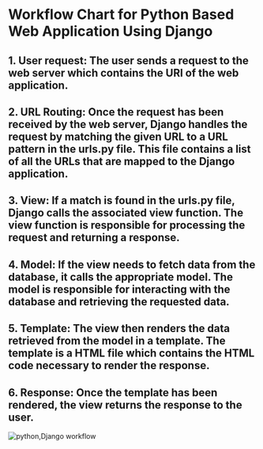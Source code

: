 # Workflow Chart for Python Based Web Application Using Django


## 1. User request: The user sends a request to the web server which contains the URI of the web application.

## 2. URL Routing: Once the request has been received by the web server, Django handles the request by matching the given URL to a URL pattern in the urls.py file. This file contains a list of all the URLs that are mapped to the Django application.

## 3. View: If a match is found in the urls.py file, Django calls the associated view function. The view function is responsible for processing the request and returning a response.

## 4. Model: If the view needs to fetch data from the database, it calls the appropriate model. The model is responsible for interacting with the database and retrieving the requested data.

## 5. Template: The view then renders the data retrieved from the model in a template. The template is a HTML file which contains the HTML code necessary to render the response.

## 6. Response: Once the template has been rendered, the view returns the response to the user.

















![python,Django workflow](https://user-images.githubusercontent.com/91128089/213729980-08b4d26c-d1f7-4318-97c6-02639a10eb69.png)
